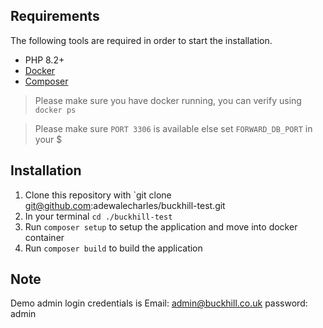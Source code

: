 ## Requirements

The following tools are required in order to start the installation.
- PHP 8.2+
- [Docker](https://www.docker.com/)
- [Composer](https://getcomposer.org/download/)

> Please make sure you have docker running, you can verify using `docker ps`

> Please make sure `PORT 3306` is available else set `FORWARD_DB_PORT` in your $

## Installation
1. Clone this repository with `git clone git@github.com:adewalecharles/buckhill-test.git
2. In your terminal `cd ./buckhill-test`
3. Run `composer setup` to setup the application and move into docker container
4. Run `composer build` to build the application

## Note
Demo admin login credentials is
Email: admin@buckhill.co.uk
password: admin
